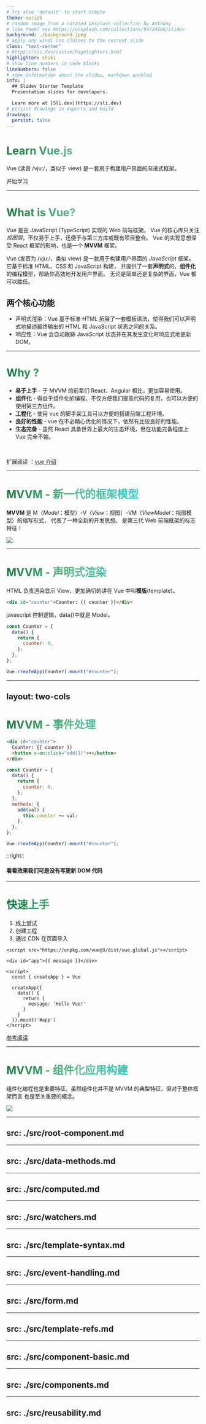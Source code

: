 ```yaml
---
# try also 'default' to start simple
theme: seriph
# random image from a curated Unsplash collection by Anthony
# like them? see https://unsplash.com/collections/94734566/slidev
background: ./background.jpeg
# apply any windi css classes to the current slide
class: "text-center"
# https://sli.dev/custom/highlighters.html
highlighter: shiki
# show line numbers in code blocks
lineNumbers: false
# some information about the slides, markdown enabled
info: |
  ## Slidev Starter Template
  Presentation slides for developers.

  Learn more at [Sli.dev](https://sli.dev)
# persist drawings in exports and build
drawings:
  persist: false
---
```


# Learn Vue.js

Vue (读音 /vjuː/，类似于 view) 是一套用于构建用户界面的渐进式框架。

<div class="pt-12">
  <span @click="$slidev.nav.next" class="px-2 py-1 rounded cursor-pointer" hover="bg-white bg-opacity-50">
    开始学习 <carbon:arrow-right class="inline"/>
  </span>
</div>

<style>
h1 {
  background: rgb(2,0,36);
  background: linear-gradient(90deg, rgba(21, 120, 60, 1) 0%, rgba(90,190,140,1) 35%, rgba(0,212,255,1) 100%);
  background-size: 100%;
  background-clip: text;
  -webkit-background-clip: text;
  -moz-background-clip: text;
  -webkit-text-fill-color: transparent;
  -moz-text-fill-color: transparent;
}
</style>

---

# What is Vue?

Vue 是由 JavaScript (TypeScript) 实现的 Web 前端框架。
Vue 的核心库只关注 _视图层_，不仅易于上手，还便于与第三方库或既有项目整合。
Vue 的实现思想深受 React 框架的影响，也是一个 **MVVM** 框架。


Vue (发音为 /vjuː/，类似 view) 是一款用于构建用户界面的 _JavaScript_ 框架。
它基于标准 HTML、CSS 和 JavaScript 构建，
并提供了一套**声明式**的、**组件化**的编程模型，帮助你高效地开发用户界面。
无论是简单还是复杂的界面，Vue 都可以胜任。

## 两个核心功能

* 声明式渲染：Vue 基于标准 HTML 拓展了一套模板语法，使得我们可以声明式地描述最终输出的 HTML 和 JavaScript 状态之间的关系。
* 响应性：Vue 会自动跟踪 JavaScript 状态并在其发生变化时响应式地更新 DOM。

---

# Why ?

- **易于上手** - 于 MVVM 的前辈们 React、Angular 相比，更加容易使用。
- **组件化** - 得益于组件化的编程。不仅方便我们提高代码的复用，也可以方便的使用第三方组件。
- **工程化** - 使用 vue 的脚手架工具可以方便的搭建前端工程环境。
- **良好的性能** - vue 在不必精心优化的情况下，依然有比较良好的性能。
- **生态完备** - 虽然 React 具备世界上最大的生态环境，但在功能完备程度上 Vue 完全不输。

<br>

扩展阅读 ：[vue 介绍](https://cn.vuejs.org/guide/introduction.html)

<style>

</style>

---

# MVVM - 新一代的框架模型

**MVVM** 是 M（_Model_：模型）-V（_View_：视图）-VM（_ViewModel_：视图模型）的缩写形式， 
代表了一种全新的开发思想。 是第三代 Web 前端框架的标志特征！

<img src="/mvvm.png"  class="m-4 h-80 mx-auto rounded-xl shadow-2xl">

---

# MVVM - 声明式渲染

HTML 负责渲染显示 View，更加确切的讲在 Vue 中叫**模版**(template)。

```html
<div id="counter">Counter: {{ counter }}</div>
```

javascript 控制逻辑，data()中就是 Model。

```js {all|2,6|3-5|all}
const Counter = {
  data() {
    return {
      counter: 0,
    };
  },
};

Vue.createApp(Counter).mount("#counter");
```

---
layout: two-cols
---

# MVVM - 事件处理

<div class="py-4">

```html {all|3|all}
<div id="counter">
  Counter: {{ counter }}
  <button v-on:click="add(1)">+</button>
</div>
```

```js {all|7-11|9|all}
const Counter = {
  data() {
    return {
      counter: 0,
    };
  },
  methods: {
    add(val) {
      this.counter += val;
    },
  },
};

Vue.createApp(Counter).mount("#counter");
```

</div>

::right::

<div class="p-4 ">
  <h4 class="text-base mb-4">看看效果我们可是没有写更新 DOM 代码</h4>
  <Counter/>
</div>

---

# 快速上手

1. 线上尝试
2. 创建工程
3. 通过 CDN 在页面导入

```vue
<script src="https://unpkg.com/vue@3/dist/vue.global.js"></script>

<div id="app">{{ message }}</div>

<script>
  const { createApp } = Vue
  
  createApp({
    data() {
      return {
        message: 'Hello Vue!'
      }
    }
  }).mount('#app')
</script>
```

[参考阅读](https://cn.vuejs.org/guide/quick-start.html)

---

# MVVM - 组件化应用构建

组件化编程也是重要特征。虽然组件化并不是 MVVM 的典型特征，但对于整体框架而言 也是至关重要的概念。

<img src="/components.png"  class="m-4 mx-auto shadow-2xl">

---
src: ./src/root-component.md
---

---
src: ./src/data-methods.md
---

---
src: ./src/computed.md
---

---
src: ./src/watchers.md
---

---
src: ./src/template-syntax.md
---

---
src: ./src/event-handling.md
---

---
src: ./src/form.md
---

---
src: ./src/template-refs.md
---

---
src: ./src/component-basic.md
---

---
src: ./src/components.md
---

---
src: ./src/reusability.md
---

